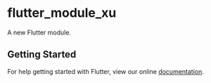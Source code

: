 # flutter_module_xu

A new Flutter module.

## Getting Started

For help getting started with Flutter, view our online
[documentation](https://flutter.dev/).
